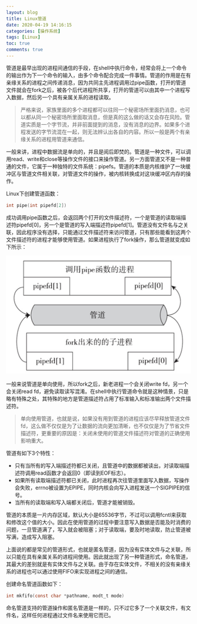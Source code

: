 ```yaml
---
layout: blog
title: Linux管道
date: 2020-04-19 14:16:15
categories: [操作系统]
tags: [Linux]
toc: true
comments: true
---
```


管道是最早出现的进程间通信的手段，在shell中执行命令，经常会将上一个命令的输出作为下一个命令的输入，由多个命令配合完成一件事情。管道的作用是在有亲缘关系的进程之间传递消息，因为共同主先进程调用过pipe函数，打开的管道文件就会在fork之后，被各个后代进程所共享，打开的管道可以由其中一个进程写入数据，然后另一个具有亲属关系的进程读取。

> 严格来说，家族里面的多个进程都可以往同一个秘密场所里面扔消息，也可以都从同一个秘密场所里面取消息，但是真的这么做的话又会存在风险。管道实质是一个字节流，并非前面提到的消息，没有消息的边界。如果多个进程发送的字节流混在一起，则无法辨认出各自的内容。所以一般是两个有亲缘关系的进程用管道来通信。

一般来讲，进程中数据流是单向的，并且是阅后即焚的。管道是一种文件，可以调用read、write和close等操作文件的接口来操作管道。另一方面管道又不是一种普通的文件，它属于一种独特的文件系统：pipefs。管道的本质是内核维护了一块缓冲区与管道文件相关联，对管道文件的操作，被内核转换成对这块缓冲区内存的操作。

Linux下创建管道函数：

```c
int pipe(int pipefd[2])
```

成功调用pipe函数之后，会返回两个打开的文件描述符，一个是管道的读取端描述符pipefd[0]，另一个是管道的写入端描述符pipefd[1]。管道没有文件名与之关联，因此程序没有选择，只能通过文件描述符来访问管道，只有那些能看到这两个文件描述符的进程才能够使用管道。如果进程执行了fork操作，那么管道就变成如下所示：

![image-20200419135558057](_image/Linux管道/image-20200419135558057.png)

一般来说管道是单向使用，所以fork之后，新老进程一个会关闭write fd，另一个会关闭read fd，避免读取读写混淆。在shell中执行管道命令就是这种情景，只是略有特殊之处，其特殊的地方是管道描述符占用了标准输入和标准输出两个文件描述符。

> 单向使用管道，也就是说，如果没有用到管道的进程应该尽早释放管道文件fd，这么做不仅仅是为了让数据的流向更加清晰，也不仅仅是为了节省文件描述符，更重要的原因是：关闭未使用的管道文件描述符对管道的正确使用影响重大。

管道有如下3个特性：

- 只有当所有的写入端描述符都已关闭，且管道中的数据都被读出，对读取端描述符调用read函数才会返回0（即读到EOF标志）。
- 如果所有读取端描述符都已关闭，此时进程再次往管道里面写入数据，写操作会失败，errno被设置为EPIPE，同时内核会向写入进程发送一个SIGPIPE的信号。
- 当所有的读取端和写入端都关闭后，管道才能被销毁。

管道的本质是一片内存区域，默认大小是65536字节，不过可以调用fcntl来获取和修改这个值的大小。因此在使用管道的过程中要注意写入数据是否能及时消费的问题，一旦管道满了，写入就会被阻塞；对于读取端，要及时地读取，防止管道被写满，造成写入阻塞。

上面说的都是常见的管道形式，也就是匿名管道，因为没有实体文件与之关联，所以只能在具有亲属关系的进程间使用。因此就出现了另一种管道形式，命名管道，其最大的差别就是有实体文件与之关联。由于存在实体文件，不相关的没有亲缘关系的进程也可以通过使用FIFO来实现进程之间的通信。

创建命名管道函数如下：

```c
int mkfifo(const char *pathname, modt_t mode)
```

命名管道支持的管道操作和匿名管道是一样的，只不过它多了一个关联文件，有文件名，这样任何进程通过文件名来使用它而已。
